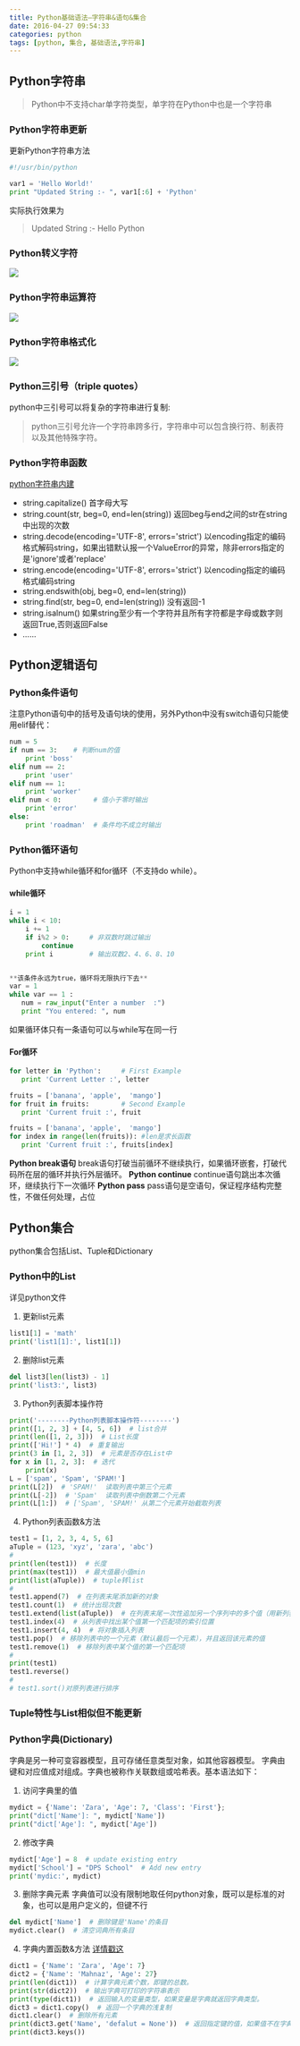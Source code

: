 ```yaml
---
title: Python基础语法—字符串&语句&集合
date: 2016-04-27 09:54:33
categories: python
tags: [python, 集合, 基础语法,字符串]
---
```

## Python字符串
>Python中不支持char单字符类型，单字符在Python中也是一个字符串

### Python字符串更新
更新Python字符串方法
```python
#!/usr/bin/python

var1 = 'Hello World!'
print "Updated String :- ", var1[:6] + 'Python'
```
实际执行效果为
>Updated String :-  Hello Python

<!-- more -->

### Python转义字符
![](https://static.tmaczhao.cn/images/python/python%E8%BD%AC%E4%B9%89.png)

### Python字符串运算符
![](https://static.tmaczhao.cn/images/python/Python%E5%AD%97%E7%AC%A6%E4%B8%B2%E8%BF%90%E7%AE%97%E7%AC%A6.png)

### Python字符串格式化
![](https://static.tmaczhao.cn/images/python/Python%E5%AD%97%E7%AC%A6%E4%B8%B2%E6%A0%BC%E5%BC%8F%E5%8C%96.png)

### Python三引号（triple quotes）
python中三引号可以将复杂的字符串进行复制:
>python三引号允许一个字符串跨多行，字符串中可以包含换行符、制表符以及其他特殊字符。

### Python字符串函数
[python字符串内建](http://www.runoob.com/python/python-strings.html)
- string.capitalize() 首字母大写
- string.count(str, beg=0, end=len(string)) 返回beg与end之间的str在string中出现的次数
- string.decode(encoding='UTF-8', errors='strict') 以encoding指定的编码格式解码string，如果出错默认报一个ValueError的异常，除非errors指定的是'ignore'或者'replace'
- string.encode(encoding='UTF-8', errors='strict') 以encoding指定的编码格式编码string
- string.endswith(obj, beg=0, end=len(string))
- string.find(str, beg=0, end=len(string)) 没有返回-1
- string.isalnum() 如果string至少有一个字符并且所有字符都是字母或数字则返回True,否则返回False
- ......


## Python逻辑语句

### Python条件语句
注意Python语句中的括号及语句块的使用，另外Python中没有switch语句只能使用elif替代：
```Python
num = 5
if num == 3:    # 判断num的值
    print 'boss'
elif num == 2:
    print 'user'
elif num == 1:
    print 'worker'
elif num < 0:        # 值小于零时输出
    print 'error'
else:
    print 'roadman'  # 条件均不成立时输出
```

### Python循环语句
Python中支持while循环和for循环（不支持do while）。

#### while循环
```Python
i = 1
while i < 10:
    i += 1
    if i%2 > 0:     # 非双数时跳过输出
        continue
    print i         # 输出双数2、4、6、8、10


**该条件永远为true，循环将无限执行下去**
var = 1
while var == 1 :
   num = raw_input("Enter a number  :")
   print "You entered: ", num
```
如果循环体只有一条语句可以与while写在同一行

#### For循环
```Python
for letter in 'Python':     # First Example
   print 'Current Letter :', letter

fruits = ['banana', 'apple',  'mango']
for fruit in fruits:        # Second Example
   print 'Current fruit :', fruit

fruits = ['banana', 'apple',  'mango']
for index in range(len(fruits)): #len是求长函数
   print 'Current fruit :', fruits[index]

```
**Python break语句**
break语句打破当前循环不继续执行，如果循环嵌套，打破代码所在层的循环并执行外层循环。
**Python continue**
continue语句跳出本次循环，继续执行下一次循环
**Python pass**
pass语句是空语句，保证程序结构完整性，不做任何处理，占位


## Python集合
python集合包括List、Tuple和Dictionary


### Python中的List
详见python文件

1. 更新list元素
```python
list1[1] = 'math'
print('list1[1]:', list1[1])
```
2. 删除list元素
```python
del list3[len(list3) - 1]
print('list3:', list3)
```
3. Python列表脚本操作符
```python
print('--------Python列表脚本操作符--------')
print([1, 2, 3] + [4, 5, 6])  # list合并
print(len([1, 2, 3]))  # List长度
print(['Hi!'] * 4)  # 重复输出
print(3 in [1, 2, 3])  # 元素是否存在List中
for x in [1, 2, 3]:  # 迭代
    print(x)
L = ['spam', 'Spam', 'SPAM!']
print(L[2])  # 'SPAM!'  读取列表中第三个元素
print(L[-2])  # 'Spam'  读取列表中倒数第二个元素
print(L[1:])  # ['Spam', 'SPAM!' 从第二个元素开始截取列表
```
4. Python列表函数&方法
```python
test1 = [1, 2, 3, 4, 5, 6]
aTuple = (123, 'xyz', 'zara', 'abc')
#
print(len(test1))  # 长度
print(max(test1))  # 最大值最小值min
print(list(aTuple))  # tuple转list
#
test1.append(7)  # 在列表末尾添加新的对象
test1.count(1)  # 统计出现次数
test1.extend(list(aTuple))  # 在列表末尾一次性追加另一个序列中的多个值（用新列表扩展原来的列表）
test1.index(4)  # 从列表中找出某个值第一个匹配项的索引位置
test1.insert(4, 4)  # 将对象插入列表
test1.pop()  # 移除列表中的一个元素（默认最后一个元素），并且返回该元素的值
test1.remove(1)  # 移除列表中某个值的第一个匹配项
#
print(test1)
test1.reverse()
#
# test1.sort()对原列表进行排序
```

### Tuple特性与List相似但不能更新

### Python字典(Dictionary)

字典是另一种可变容器模型，且可存储任意类型对象，如其他容器模型。
字典由键和对应值成对组成。字典也被称作关联数组或哈希表。基本语法如下：
1. 访问字典里的值
```Python
mydict = {'Name': 'Zara', 'Age': 7, 'Class': 'First'};
print("dict['Name']: ", mydict['Name'])
print("dict['Age']: ", mydict['Age'])
```
2. 修改字典
```python
mydict['Age'] = 8  # update existing entry
mydict['School'] = "DPS School"  # Add new entry
print('mydic:', mydict)
```
3. 删除字典元素
字典值可以没有限制地取任何python对象，既可以是标准的对象，也可以是用户定义的，但键不行
```python
del mydict['Name']  # 删除键是'Name'的条目
mydict.clear()  # 清空词典所有条目
```
4. 字典内置函数&方法
[详情戳这](http://www.runoob.com/python/python-dictionary.html)
```python
dict1 = {'Name': 'Zara', 'Age': 7}
dict2 = {'Name': 'Mahnaz', 'Age': 27}
print(len(dict1))  # 计算字典元素个数，即键的总数。
print(str(dict2))  # 输出字典可打印的字符串表示
print(type(dict1))  # 返回输入的变量类型，如果变量是字典就返回字典类型。
dict3 = dict1.copy()  # 返回一个字典的浅复制
dict1.clear()  # 删除所有元素
print(dict3.get('Name', 'defalut = None'))  # 返回指定键的值，如果值不在字典中返回default值
print(dict3.keys())
```
